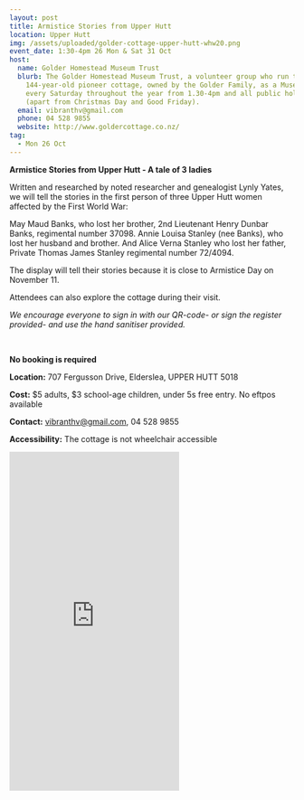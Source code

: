 ```yaml
---
layout: post
title: Armistice Stories from Upper Hutt
location: Upper Hutt
img: /assets/uploaded/golder-cottage-upper-hutt-whw20.png
event_date: 1:30-4pm 26 Mon & Sat 31 Oct
host:
  name: Golder Homestead Museum Trust
  blurb: The Golder Homestead Museum Trust, a volunteer group who run the
    144-year-old pioneer cottage, owned by the Golder Family, as a Museum, open
    every Saturday throughout the year from 1.30-4pm and all public holidays
    (apart from Christmas Day and Good Friday).
  email: vibranthv@gmail.com
  phone: 04 528 9855
  website: http://www.goldercottage.co.nz/
tag:
  - Mon 26 Oct
---
```

**Armistice Stories from Upper Hutt - A tale of 3 ladies**

Written and researched by noted researcher and genealogist Lynly Yates, we will tell the stories in the first person of three Upper Hutt women affected by the First World War: 

May Maud Banks, who lost her brother, 2nd Lieutenant Henry Dunbar Banks, regimental number 37098. Annie Louisa Stanley (nee Banks), who lost her husband and brother. And Alice Verna Stanley who lost her father, Private Thomas James Stanley regimental number 72/4094. 

The display will tell their stories because it is close to Armistice Day on November 11.

Attendees can also explore the cottage during their visit. 

*We encourage everyone to sign in with our QR-code- or sign the register provided- and use the hand sanitiser provided.*

<br> 

**No booking is required**

**Location:** 707 Fergusson Drive, Elderslea, UPPER HUTT 5018

**Cost:** $5 adults, $3 school-age children, under 5s free entry. No eftpos available 

**Contact:** vibranthv@gmail.com, 04 528 9855

**Accessibility:** The cottage is not wheelchair accessible 

<iframe src="https://www.facebook.com/plugins/page.php?href=https%3A%2F%2Fwww.facebook.com%2Fgolderscottage&tabs=timeline&width=290&height=300&small_header=false&adapt_container_width=true&hide_cover=false&show_facepile=true&appId" width="300" height="600" style="border:none;overflow:hidden" scrolling="no" frameborder="0" allowTransparency="true" allow="encrypted-media"></iframe>